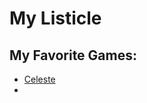 # My Listicle

## My Favorite Games:

- [Celeste](https://store.steampowered.com/app/504230/Celeste/)
- 
